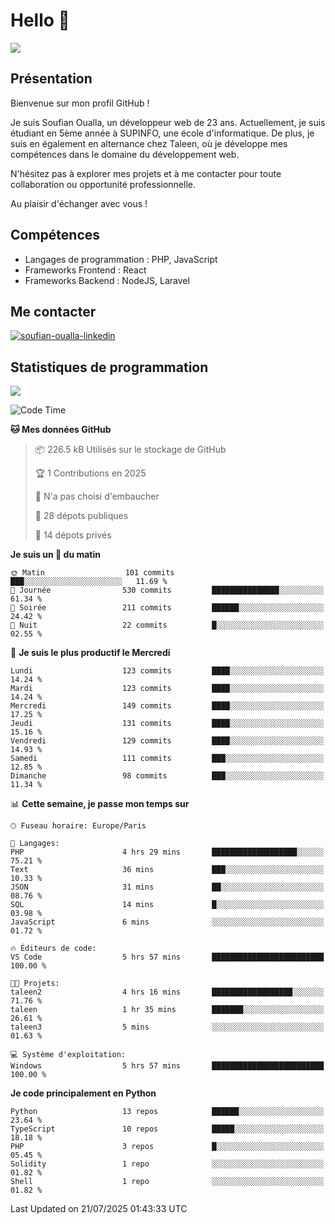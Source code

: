 # Hello 👋

![](https://komarev.com/ghpvc/?username=OSoufian&color=1a1b27)

## Présentation

Bienvenue sur mon profil GitHub !

Je suis Soufian Oualla, un développeur web de 23 ans. Actuellement, je suis étudiant en 5ème année à SUPINFO, une école d'informatique. De plus, je suis en également en alternance chez Taleen, où je développe mes compétences dans le domaine du développement web.

N'hésitez pas à explorer mes projets et à me contacter pour toute collaboration ou opportunité professionnelle.

Au plaisir d'échanger avec vous !

## Compétences

- Langages de programmation : PHP, JavaScript
- Frameworks Frontend : React
- Frameworks Backend : NodeJS, Laravel

## Me contacter

<p>
<a href="https://www.linkedin.com/in/soufian-oualla/" target="_blank"><img align="center" src="https://img.shields.io/badge/-LinkedIn-0077B5?style=for-the-badge&logo=Linkedin&logoColor=white" alt="soufian-oualla-linkedin"/></a>

## Statistiques de programmation

<a href="https://github-readme-stats.vercel.app/api/top-langs/?username=OSoufian&layout=compact">
  <img align="center" src="https://github-readme-stats.vercel.app/api/top-langs/?username=OSoufian&layout=compact"/>
</a>

<br />

<!--START_SECTION:waka-->
![Code Time](http://img.shields.io/badge/Code%20Time-491%20hrs%2036%20mins-blue)

**🐱 Mes données GitHub** 

> 📦 226.5 kB Utilisés sur le stockage de GitHub 
 > 
> 🏆 1 Contributions en 2025
 > 
> 🚫 N'a pas choisi d'embaucher
 > 
> 📜 28 dépots publiques 
 > 
> 🔑 14 dépots privés 
 > 
**Je suis un 🐤 du matin** 

```text
🌞 Matin                  101 commits         ███░░░░░░░░░░░░░░░░░░░░░░   11.69 % 
🌆 Journée                530 commits         ███████████████░░░░░░░░░░   61.34 % 
🌃 Soirée                 211 commits         ██████░░░░░░░░░░░░░░░░░░░   24.42 % 
🌙 Nuit                   22 commits          █░░░░░░░░░░░░░░░░░░░░░░░░   02.55 % 
```
📅 **Je suis le plus productif le Mercredi** 

```text
Lundi                    123 commits         ████░░░░░░░░░░░░░░░░░░░░░   14.24 % 
Mardi                    123 commits         ████░░░░░░░░░░░░░░░░░░░░░   14.24 % 
Mercredi                 149 commits         ████░░░░░░░░░░░░░░░░░░░░░   17.25 % 
Jeudi                    131 commits         ████░░░░░░░░░░░░░░░░░░░░░   15.16 % 
Vendredi                 129 commits         ████░░░░░░░░░░░░░░░░░░░░░   14.93 % 
Samedi                   111 commits         ███░░░░░░░░░░░░░░░░░░░░░░   12.85 % 
Dimanche                 98 commits          ███░░░░░░░░░░░░░░░░░░░░░░   11.34 % 
```


📊 **Cette semaine, je passe mon temps sur** 

```text
🕑︎ Fuseau horaire: Europe/Paris

💬 Langages: 
PHP                      4 hrs 29 mins       ███████████████████░░░░░░   75.21 % 
Text                     36 mins             ███░░░░░░░░░░░░░░░░░░░░░░   10.33 % 
JSON                     31 mins             ██░░░░░░░░░░░░░░░░░░░░░░░   08.76 % 
SQL                      14 mins             █░░░░░░░░░░░░░░░░░░░░░░░░   03.98 % 
JavaScript               6 mins              ░░░░░░░░░░░░░░░░░░░░░░░░░   01.72 % 

🔥 Éditeurs de code: 
VS Code                  5 hrs 57 mins       █████████████████████████   100.00 % 

🐱‍💻 Projets: 
taleen2                  4 hrs 16 mins       ██████████████████░░░░░░░   71.76 % 
taleen                   1 hr 35 mins        ███████░░░░░░░░░░░░░░░░░░   26.61 % 
taleen3                  5 mins              ░░░░░░░░░░░░░░░░░░░░░░░░░   01.63 % 

💻 Système d'exploitation: 
Windows                  5 hrs 57 mins       █████████████████████████   100.00 % 
```

**Je code principalement en Python** 

```text
Python                   13 repos            ██████░░░░░░░░░░░░░░░░░░░   23.64 % 
TypeScript               10 repos            █████░░░░░░░░░░░░░░░░░░░░   18.18 % 
PHP                      3 repos             █░░░░░░░░░░░░░░░░░░░░░░░░   05.45 % 
Solidity                 1 repo              ░░░░░░░░░░░░░░░░░░░░░░░░░   01.82 % 
Shell                    1 repo              ░░░░░░░░░░░░░░░░░░░░░░░░░   01.82 % 
```




 Last Updated on 21/07/2025 01:43:33 UTC
<!--END_SECTION:waka-->
